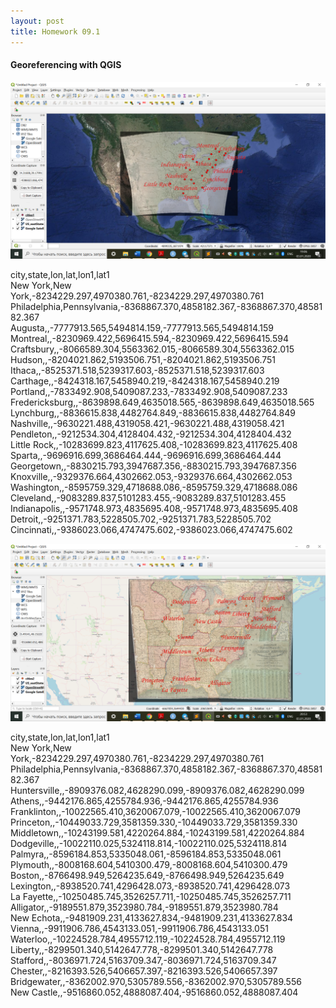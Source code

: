 ```yaml
---
layout: post
title: Homework 09.1
---
```


#### Georeferencing with QGIS

![Map 1](https://raw.githubusercontent.com/leda7466/leda7466.github.io/master/files/%D0%A1%D0%BD%D0%B8%D0%BC%D0%BE%D0%BA%20%D1%8D%D0%BA%D1%80%D0%B0%D0%BD%D0%B0%20(384).png)

city,state,lon,lat,lon1,lat1  
New York,New York,-8234229.297,4970380.761,-8234229.297,4970380.761  
Philadelphia,Pennsylvania,-8368867.370,4858182.367,-8368867.370,4858182.367  
Augusta,,-7777913.565,5494814.159,-7777913.565,5494814.159  
Montreal,,-8230969.422,5696415.594,-8230969.422,5696415.594  
Craftsbury,,-8066589.304,5563362.015,-8066589.304,5563362.015  
Hudson,,-8204021.862,5193506.751,-8204021.862,5193506.751  
Ithaca,,-8525371.518,5239317.603,-8525371.518,5239317.603  
Carthage,,-8424318.167,5458940.219,-8424318.167,5458940.219  
Portland,,-7833492.908,5409087.233,-7833492.908,5409087.233  
Fredericksburg,,-8639898.649,4635018.565,-8639898.649,4635018.565  
Lynchburg,,-8836615.838,4482764.849,-8836615.838,4482764.849  
Nashville,,-9630221.488,4319058.421,-9630221.488,4319058.421  
Pendleton,,-9212534.304,4128404.432,-9212534.304,4128404.432  
Little Rock,,-10283699.823,4117625.408,-10283699.823,4117625.408  
Sparta,,-9696916.699,3686464.444,-9696916.699,3686464.444  
Georgetown,,-8830215.793,3947687.356,-8830215.793,3947687.356  
Knoxville,,-9329376.664,4302662.053,-9329376.664,4302662.053  
Washington,,-8595759.329,4718688.086,-8595759.329,4718688.086  
Cleveland,,-9083289.837,5101283.455,-9083289.837,5101283.455  
Indianapolis,,-9571748.973,4835695.408,-9571748.973,4835695.408  
Detroit,,-9251371.783,5228505.702,-9251371.783,5228505.702  
Cincinnati,,-9386023.066,4747475.602,-9386023.066,4747475.602  


![Map 2](https://raw.githubusercontent.com/leda7466/leda7466.github.io/master/files/%D0%A1%D0%BD%D0%B8%D0%BC%D0%BE%D0%BA%20%D1%8D%D0%BA%D1%80%D0%B0%D0%BD%D0%B0%20(385).png)

city,state,lon,lat,lon1,lat1  
New York,New York,-8234229.297,4970380.761,-8234229.297,4970380.761  
Philadelphia,Pennsylvania,-8368867.370,4858182.367,-8368867.370,4858182.367  
Huntersville,,-8909376.082,4628290.099,-8909376.082,4628290.099  
Athens,,-9442176.865,4255784.936,-9442176.865,4255784.936  
Franklinton,,-10022565.410,3620067.079,-10022565.410,3620067.079  
Princeton,,-10449033.729,3581359.330,-10449033.729,3581359.330  
Middletown,,-10243199.581,4220264.884,-10243199.581,4220264.884  
Dodgeville,,-10022110.025,5324118.814,-10022110.025,5324118.814  
Palmyra,,-8596184.853,5335048.061,-8596184.853,5335048.061  
Plymouth,,-8008168.604,5410300.479,-8008168.604,5410300.479  
Boston,,-8766498.949,5264235.649,-8766498.949,5264235.649  
Lexington,,-8938520.741,4296428.073,-8938520.741,4296428.073  
La Fayette,,-10250485.745,3526257.711,-10250485.745,3526257.711  
Alligator,,-9189551.879,3523980.784,-9189551.879,3523980.784  
New Echota,,-9481909.231,4133627.834,-9481909.231,4133627.834  
Vienna,,-9911906.786,4543133.051,-9911906.786,4543133.051  
Waterloo,,-10224528.784,4955712.119,-10224528.784,4955712.119  
Liberty,,-8299501.340,5142647.778,-8299501.340,5142647.778  
Stafford,,-8036971.724,5163709.347,-8036971.724,5163709.347  
Chester,,-8216393.526,5406657.397,-8216393.526,5406657.397  
Bridgewater,,-8362002.970,5305789.556,-8362002.970,5305789.556  
New Castle,,-9516860.052,4888087.404,-9516860.052,4888087.404  
